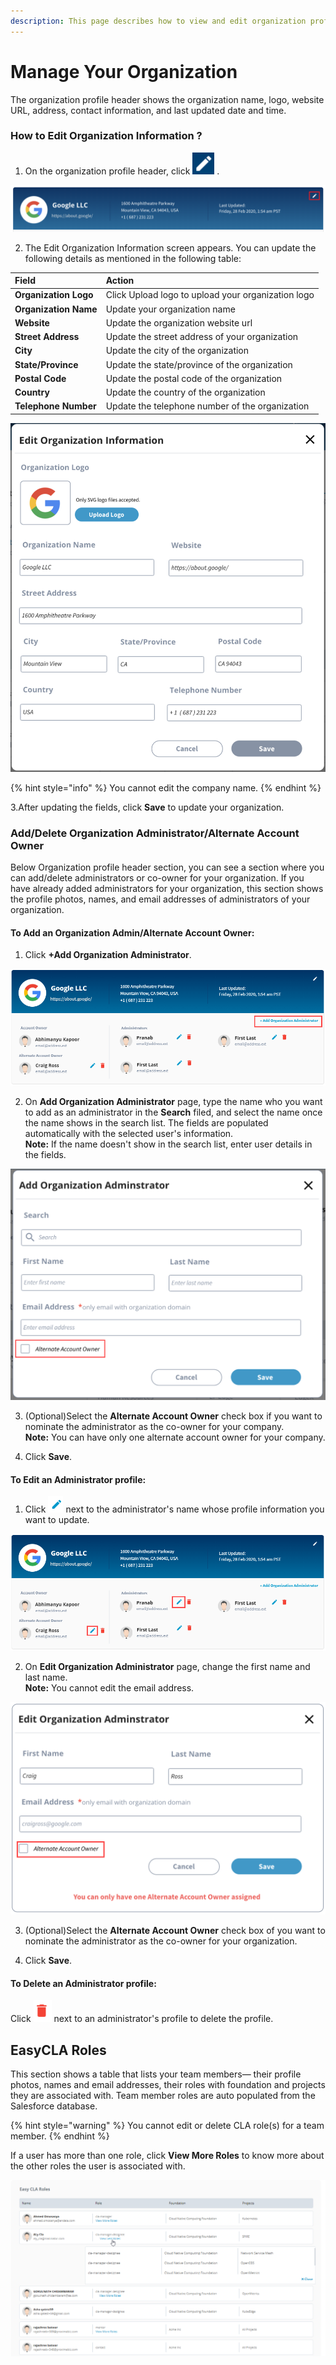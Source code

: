 ```yaml
---
description: This page describes how to view and edit organization profile information.
---
```


# Manage Your Organization

The organization profile header shows the organization name, logo, website URL, address, contact information, and last updated date and time.

### How to Edit Organization Information ? <a id="how-to-edit-organization-information"></a>

1. On the organization profile header, click ![](../../.gitbook/assets/edit-cta-button.png) . 

![Organization Profile Header](../../.gitbook/assets/org-profile-header%20%281%29.png)

2. The Edit Organization Information screen appears. You can update the following details as mentioned in the following table:

| **Field** | **Action** |
| :--- | :--- |
| **Organization Logo**  | Click Upload logo to upload your organization logo |
| **Organization Name** | Update your organization name  |
| **Website** | Update the organization website url |
| **Street Address** | Update the street address of your organization |
| **City**  | Update the city of the organization |
| **State/Province** | Update the state/province of the organization |
| **Postal  Code** | Update the postal  code of the organization |
| **Country**  | Update the country of the organization |
| **Telephone Number** | Update the telephone number of the organization |

![Edit Organization Information](../../.gitbook/assets/edit-organization-information%20%281%29.png)

{% hint style="info" %}
You cannot edit the company name.
{% endhint %}

3.After updating the fields, click **Save** to update your organization.

### Add/Delete Organization Administrator/Alternate Account Owner

Below Organization profile header section, you can see a section where you can add/delete administrators or co-owner for your organization. If you have already added administrators for your organization, this section shows the profile photos, names, and email addresses of administrators of your organization.

#### To Add an Organization Admin/Alternate Account Owner: <a id="to-add-an-organization-admin-alternate-account-owner"></a>

1. Click **+Add Organization Administrator**.

![](../../.gitbook/assets/add-organization-administrator-cta.png)

2. On **Add Organization Administrator** page, type the name who you want to add as an administrator in the **Search** filed, and select the name once the name shows in the search list. The fields are populated automatically with the selected user's information.  
**Note:** If the name doesn't show in the search list, enter user details in the fields. 

![Add Organization Administrator](../../.gitbook/assets/add-organization-administrator.png)

3. \(Optional\)Select the **Alternate Account Owner** check box if you want to nominate the administrator as the co-owner for your company.  
**Note:** You can have only one alternate account owner for your company.

4. Click **Save**.

#### To Edit an Administrator profile: <a id="to-edit-an-administrator-profile"></a>

1. Click ![](../../.gitbook/assets/edit-icon.png) next to the administrator's name whose profile information you want to update.

![Organization Administrators](../../.gitbook/assets/edit-administrator-cta.png)

2. On **Edit Organization Administrator** page, change the first name and last name.   
**Note:** You cannot edit the email address.

![Edit Organization Administrator](../../.gitbook/assets/edit-organization-administrator.png)

3. \(Optional\)Select the **Alternate Account Owner** check box of you want to nominate the administrator as the co-owner for your organization.

4. Click **Save**.

#### To Delete an Administrator profile:  <a id="to-delete-an-administrator-profile"></a>

Click ![](../../.gitbook/assets/delete-icon.png) next to an administrator's profile to delete the profile.

## EasyCLA Roles <a id="team-member-roles-services"></a>

This section shows a table that lists your team members— their profile photos, names and email addresses, their roles with foundation and projects they are associated with. Team member roles are auto populated from the Salesforce database.

{% hint style="warning" %}
You cannot edit or delete CLA role\(s\) for a team member.
{% endhint %}

If a user has more than one role, click **View More Roles** to know more about the other roles the user is associated with.

![Easy CLA Roles](../../.gitbook/assets/easycla-roles.png)

